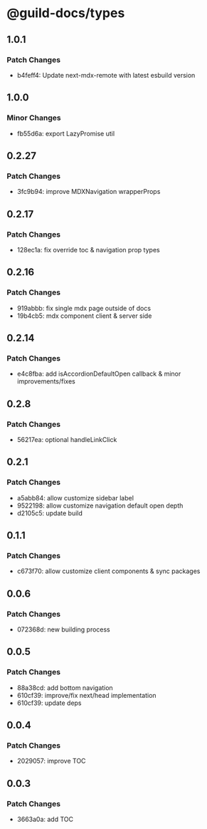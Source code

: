 # @guild-docs/types

## 1.0.1

### Patch Changes

- b4feff4: Update next-mdx-remote with latest esbuild version

## 1.0.0

### Minor Changes

- fb55d6a: export LazyPromise util

## 0.2.27

### Patch Changes

- 3fc9b94: improve MDXNavigation wrapperProps

## 0.2.17

### Patch Changes

- 128ec1a: fix override toc & navigation prop types

## 0.2.16

### Patch Changes

- 919abbb: fix single mdx page outside of docs
- 19b4cb5: mdx component client & server side

## 0.2.14

### Patch Changes

- e4c8fba: add isAccordionDefaultOpen callback & minor improvements/fixes

## 0.2.8

### Patch Changes

- 56217ea: optional handleLinkClick

## 0.2.1

### Patch Changes

- a5abb84: allow customize sidebar label
- 9522198: allow customize navigation default open depth
- d2105c5: update build

## 0.1.1

### Patch Changes

- c673f70: allow customize client components & sync packages

## 0.0.6

### Patch Changes

- 072368d: new building process

## 0.0.5

### Patch Changes

- 88a38cd: add bottom navigation
- 610cf39: improve/fix next/head implementation
- 610cf39: update deps

## 0.0.4

### Patch Changes

- 2029057: improve TOC

## 0.0.3

### Patch Changes

- 3663a0a: add TOC
